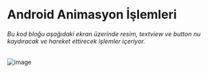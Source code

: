 # Android Animasyon İşlemleri

###### Bu kod bloğu aşağıdaki ekran üzerinde resim, textview ve button nu kaydıracak ve hareket ettirecek işlemler içeriyor.
![image](https://github.com/user-attachments/assets/60c2ff7b-3dd0-4d09-a1b5-ab583e7e4037)
